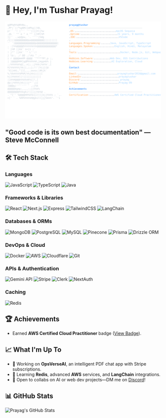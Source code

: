 # 👋 Hey, I'm Tushar Prayag!

<a href="https://github.com/Prayag-09/Prayag-09">
  <picture>
    <img alt="Prayag's GitHub Profile README" src="./svgs/darkmode.svg">
  </picture>
</a>

## "Good code is its own best documentation" — Steve McConnell

## 🛠️ Tech Stack

### Languages

![JavaScript](https://img.shields.io/badge/-JavaScript-F7DF1E?logo=javascript&logoColor=black&style=flat)
![TypeScript](https://img.shields.io/badge/-TypeScript-3178C6?logo=typescript&logoColor=white&style=flat)
![Java](https://img.shields.io/badge/-Java-007396?logo=java&logoColor=white&style=flat)

### Frameworks & Libraries

![React](https://img.shields.io/badge/-React-61DAappsFB?logo=react&logoColor=black&style=flat)
![Next.js](https://img.shields.io/badge/-Next.js-000000?logo=next.js&logoColor=white&style=flat)
![Express](https://img.shields.io/badge/-Express-000000?logo=express&logoColor=white&style=flat)
![TailwindCSS](https://img.shields.io/badge/-TailwindCSS-06B6D4?logo=tailwindcss&logoColor=white&style=flat)
![LangChain](https://img.shields.io/badge/-LangChain-1C3C3C?logo=langchain&logoColor=white&style=flat)

### Databases & ORMs

![MongoDB](https://img.shields.io/badge/-MongoDB-47A248?logo=mongodb&logoColor=white&style=flat)
![PostgreSQL](https://img.shields.io/badge/-PostgreSQL-4169E1?logo=postgresql&logoColor=white&style=flat)
![MySQL](https://img.shields.io/badge/-MySQL-4479A1?logo=mysql&logoColor=white&style=flat)
![Pinecone](https://img.shields.io/badge/-Pinecone-00C4B4?logo=pinecone&logoColor=white&style=flat)
![Prisma](https://img.shields.io/badge/-Prisma-2D3748?logo=prisma&logoColor=white&style=flat)
![Drizzle ORM](https://img.shields.io/badge/-Drizzle_ORM-FFD700?logo=drizzle&logoColor=black&style=flat)

### DevOps & Cloud

![Docker](https://img.shields.io/badge/-Docker-2496ED?logo=docker&logoColor=white&style=flat)
![AWS](https://img.shields.io/badge/-AWS-232F3E?logo=amazonaws&logoColor=white&style=flat)
![Cloudflare](https://img.shields.io/badge/-Cloudflare-F38020?logo=cloudflare&logoColor=white&style=flat)
![Git](https://img.shields.io/badge/-Git-F05032?logo=git&logoColor=white&style=flat)

### APIs & Authentication

![Gemini API](https://img.shields.io/badge/-Gemini_API-4285F4?logo=google&logoColor=white&style=flat)
![Stripe](https://img.shields.io/badge/-Stripe-008CDD?logo=stripe&logoColor=white&style=flat)
![Clerk](https://img.shields.io/badge/-Clerk-6B5FFF?logo=clerk&logoColor=white&style=flat)
![NextAuth](https://img.shields.io/badge/-NextAuth-000000?logo=auth0&logoColor=white&style=flat)

### Caching

![Redis](https://img.shields.io/badge/-Redis-DC382D?logo=redis&logoColor=white&style=flat)

## 🏆 Achievements

- Earned **AWS Certified Cloud Practitioner** badge ([View Badge](https://www.credly.com/badges/f5c58f46-d1cf-43a9-bff6-7cad07ee64ce/public_url)).

## 📈 What I'm Up To

- 🔭 Working on **OpsVerseAI**, an intelligent PDF chat app with Stripe subscriptions.
- 🌱 Learning **Redis**, advanced **AWS** services, and **LangChain** integrations.
- 💬 Open to collabs on AI or web dev projects—DM me on [Discord](https://discord.com/users/_prayag_)!

## 📊 GitHub Stats

<img src="https://github-readme-stats.vercel.app/api?username=Prayag-09&show_icons=true&theme=radical&hide_border=true" alt="Prayag's GitHub Stats" width="400" />


